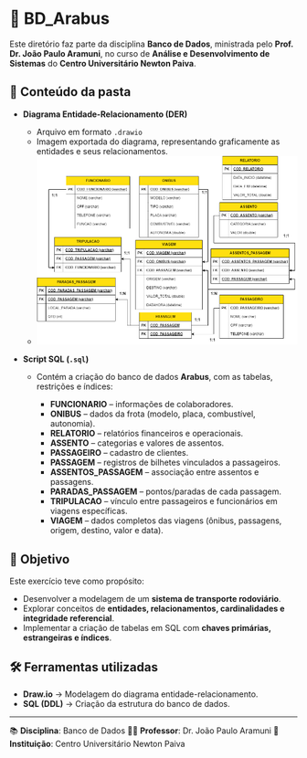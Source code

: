 # 📂 BD\_Arabus

Este diretório faz parte da disciplina **Banco de Dados**, ministrada pelo **Prof. Dr. João Paulo Aramuni**, no curso de **Análise e Desenvolvimento de Sistemas** do **Centro Universitário Newton Paiva**.

## 📌 Conteúdo da pasta

* **Diagrama Entidade-Relacionamento (DER)**

  * Arquivo em formato `.drawio`
  * Imagem exportada do diagrama, representando graficamente as entidades e seus relacionamentos.
  * ![Diagrama do Projeto](Arabus.drawio.png)

* **Script SQL (`.sql`)**

  * Contém a criação do banco de dados **Arabus**, com as tabelas, restrições e índices:

    * **FUNCIONARIO** – informações de colaboradores.
    * **ONIBUS** – dados da frota (modelo, placa, combustível, autonomia).
    * **RELATORIO** – relatórios financeiros e operacionais.
    * **ASSENTO** – categorias e valores de assentos.
    * **PASSAGEIRO** – cadastro de clientes.
    * **PASSAGEM** – registros de bilhetes vinculados a passageiros.
    * **ASSENTOS\_PASSAGEM** – associação entre assentos e passagens.
    * **PARADAS\_PASSAGEM** – pontos/paradas de cada passagem.
    * **TRIPULACAO** – vínculo entre passageiros e funcionários em viagens específicas.
    * **VIAGEM** – dados completos das viagens (ônibus, passagens, origem, destino, valor e data).

## 🎯 Objetivo

Este exercício teve como propósito:

* Desenvolver a modelagem de um **sistema de transporte rodoviário**.
* Explorar conceitos de **entidades, relacionamentos, cardinalidades e integridade referencial**.
* Implementar a criação de tabelas em SQL com **chaves primárias, estrangeiras e índices**.

## 🛠️ Ferramentas utilizadas

* **Draw\.io** → Modelagem do diagrama entidade-relacionamento.
* **SQL (DDL)** → Criação da estrutura do banco de dados.

---

📚 **Disciplina**: Banco de Dados
👨‍🏫 **Professor**: Dr. João Paulo Aramuni
🏫 **Instituição**: Centro Universitário Newton Paiva

